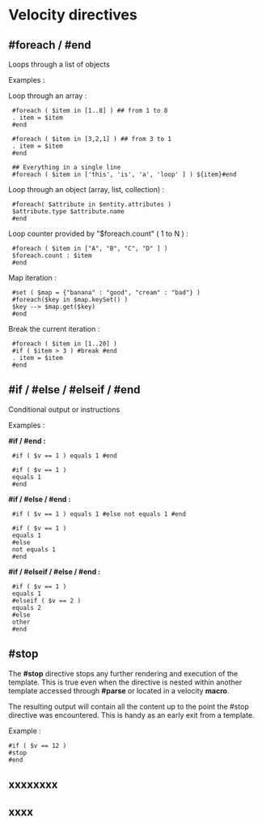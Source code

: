 # Velocity directives

## \#foreach / \#end

Loops through a list of objects

Examples :

Loop through an array :

```text
 #foreach ( $item in [1..8] ) ## from 1 to 8
 . item = $item 
 #end

 #foreach ( $item in [3,2,1] ) ## from 3 to 1
 . item = $item 
 #end

 ## Everything in a single line
 #foreach ( $item in ['this', 'is', 'a', 'loop' ] ) ${item}#end
```

Loop through an object \(array, list, collection\) :

```text
 #foreach( $attribute in $entity.attributes )
 $attribute.type $attribute.name
 #end
```

Loop counter provided by "$foreach.count" \( 1 to N \) :

```text
 #foreach ( $item in ["A", "B", "C", "D" ] ) 
 $foreach.count : $item 
 #end
```

Map iteration :

```text
 #set ( $map = {"banana" : "good", "cream" : "bad"} ) 
 #foreach($key in $map.keySet() )
 $key --> $map.get($key)
 #end
```

Break the current iteration :

```text
 #foreach ( $item in [1..20] )
 #if ( $item > 3 ) #break #end
 . item = $item 
 #end
```



## \#if / \#else / \#**elseif** / \#end

Conditional output or instructions

Examples :

**\#if / \#end :**

```text
 #if ( $v == 1 ) equals 1 #end 

 #if ( $v == 1 ) 
 equals 1 
 #end 
```

**\#if / \#else / \#end :**

```text
 #if ( $v == 1 ) equals 1 #else not equals 1 #end 

 #if ( $v == 1 ) 
 equals 1 
 #else 
 not equals 1 
 #end 
```

**\#if / \#elseif / \#else / \#end :**

```text
 #if ( $v == 1 ) 
 equals 1 
 #elseif ( $v == 2 ) 
 equals 2 
 #else 
 other 
 #end 
```



## \#stop

The **\#stop** directive stops any further rendering and execution of the template. This is true even when the directive is nested within another template accessed through **\#parse** or located in a velocity **macro**. 

The resulting output will contain all the content up to the point the \#stop directive was encountered. This is handy as an early exit from a template.

Example :

```text
#if ( $v == 12 ) 
#stop 
#end 
```

## xxxxxxxx

## xxxx

